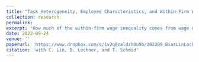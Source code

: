 ```yaml
---
title: "Task Heterogeneity, Employee Characteristics, and Within-Firm Wage Inequality"
collection: research
permalink: 
excerpt: 'How much of the within-firm wage inequality comes from wage differences among employees with similar characteristics who perform similar tasks? Using matched employer-employee data from Germany, we show that task heterogeneity accounts for half of the overall within-firm wage differences. For employees who perform similar tasks, differences in their characteristics (e.g., ability or education) explain three-quarters of their wage differences. Residual wage inequality (RWI) among employees with similar characteristics who perform similar tasks accounts for 12 percent of the overall wage differences. RWI increases with task complexity, establishment and firm size, profit sharing, and profitability, which points to pay-for-performance schemes as potential drivers of HWI. These results indicate that firms use RWI to incentivize employees and call for the separate disclosure of wage inequality related to task heterogeneity, employee characteristics, and RWI. '
date: 2022-09-24
venue: ''
paperurl: 'https://www.dropbox.com/s/1v2q8caldzh0u9b/202209_BiasLinLochnerSchmid_WI.pdf?dl=0'
citation: 'with C. Lin, B. Lochner, and T. Schmid'
---
```

